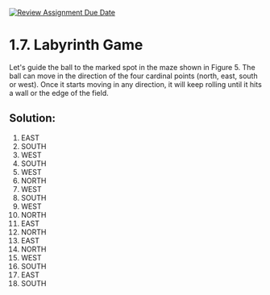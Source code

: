 [![Review Assignment Due Date](https://classroom.github.com/assets/deadline-readme-button-24ddc0f5d75046c5622901739e7c5dd533143b0c8e959d652212380cedb1ea36.svg)](https://classroom.github.com/a/XbZw8B6J)
# 1.7. Labyrinth Game

Let's guide the ball to the marked spot in the maze shown in Figure 5. The ball can move in the direction of the four 
cardinal points (north, east, south or west). Once it starts moving in any direction, it will keep rolling until it 
hits a wall or the edge of the field.

## Solution:
1. EAST
2. SOUTH
3. WEST
4. SOUTH
5. WEST
6. NORTH
7. WEST
8. SOUTH
9. WEST
10. NORTH
11. EAST
12. NORTH
13. EAST
14. NORTH
15. WEST
16. SOUTH
17. EAST
18. SOUTH